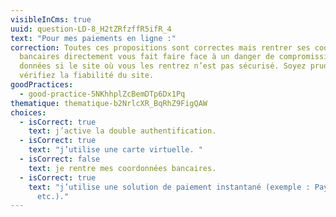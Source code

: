 ```yaml
---
visibleInCms: true
uuid: question-LD-8_H2tZRfzffR5ifR_4
text: "Pour mes paiements en ligne :"
correction: Toutes ces propositions sont correctes mais rentrer ses coordonnées
  bancaires directement vous fait faire face à un danger de compromission de vos
  données si le site où vous les rentrez n’est pas sécurisé. Soyez prudent et
  vérifiez la fiabilité du site.
goodPractices:
  - good-practice-5NKhhplZcBemDTp6Dx1Pq
thematique: thematique-b2NrlcXR_BqRhZ9FigQAW
choices:
  - isCorrect: true
    text: j’active la double authentification.
  - isCorrect: true
    text: "j’utilise une carte virtuelle. "
  - isCorrect: false
    text: je rentre mes coordonnées bancaires.
  - isCorrect: true
    text: "j’utilise une solution de paiement instantané (exemple : Paypal, Lydia,
      etc.)."
---
```

